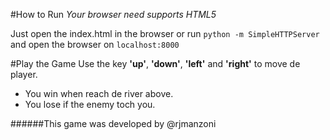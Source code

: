 #How to Run
*Your browser need supports HTML5*

Just open the index.html in the browser or run `python -m SimpleHTTPServer` and open the browser on `localhost:8000`


#Play the Game
Use the key **'up'**, **'down'**, **'left'** and **'right'** to move de player.
- You win when reach de river above.
- You lose if the enemy toch you.

######This game was developed by @rjmanzoni